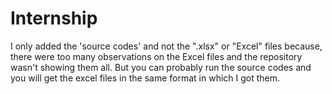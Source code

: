 # Internship
I only added the 'source codes' and not the ".xlsx" or "Excel" files because, there were too many observations on the Excel files and the repository wasn't showing them all.
But you can probably run the source codes and you will get the excel files in the same format in which I got them.
